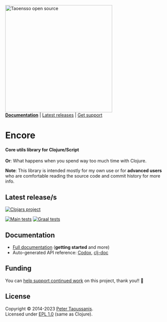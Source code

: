 <a href="https://www.taoensso.com/clojure" title="More stuff by @ptaoussanis at www.taoensso.com"><img src="https://ensso.taoensso.com/assets/imgs/taoensso-open-source.png" alt="Taoensso open source" width="340"/></a>  
[**Documentation**](#documentation) | [Latest releases](#latest-releases) | [Get support][GitHub issues]

# Encore

#### Core utils library for Clojure/Script

**Or**: What happens when you spend way too much time with Clojure.

**Note**: This library is intended mostly for my own use or for **advanced users** who are comfortable reading the source code and commit history for more info.

## Latest release/s

[![Clojars project][Clojars SVG]][Clojars URL]

[![Main tests][Main tests SVG]][Main tests URL]
[![Graal tests][Graal tests SVG]][Graal tests URL]

## Documentation

- [Full documentation][GitHub wiki] (**getting started** and more)
- Auto-generated API reference: [Codox][Codox docs], [clj-doc][clj-doc docs]

## Funding

You can [help support continued work][funding] on this project, thank you!! 🙏

## License

Copyright &copy; 2014-2023 [Peter Taoussanis][].  
Licensed under [EPL 1.0](LICENSE.txt) (same as Clojure).

<!-- Common -->

[GitHub releases]: ../../releases
[GitHub issues]:   ../../issues
[GitHub wiki]:     ../../wiki

[Peter Taoussanis]: https://www.taoensso.com
[funding]:          https://www.taoensso.com/clojure/backers

<!-- Project -->

[Codox docs]:   https://taoensso.github.io/encore/
[clj-doc docs]: https://cljdoc.org/d/com.taoensso/encore/

[Clojars SVG]: https://img.shields.io/clojars/v/com.taoensso/encore.svg
[Clojars URL]: https://clojars.org/com.taoensso/encore

[Main tests SVG]:  https://github.com/taoensso/encore/actions/workflows/main-tests.yml/badge.svg
[Main tests URL]:  https://github.com/taoensso/encore/actions/workflows/main-tests.yml
[Graal tests SVG]: https://github.com/taoensso/encore/actions/workflows/graal-tests.yml/badge.svg
[Graal tests URL]: https://github.com/taoensso/encore/actions/workflows/graal-tests.yml